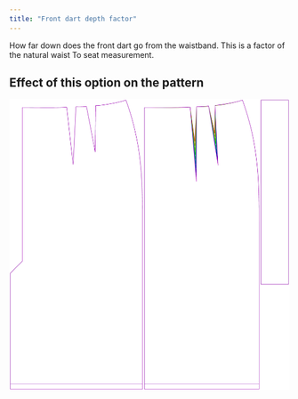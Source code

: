 ```yaml
---
title: "Front dart depth factor"
---
```


How far down does the front dart go from the waistband. This is a factor of the natural waist To seat measurement.

## Effect of this option on the pattern

![This image shows the effect of this option by superimposing several variants that have a different value for this option](penelope_frontdartdepthfactor_sample.svg "Effect of this option on the pattern")
